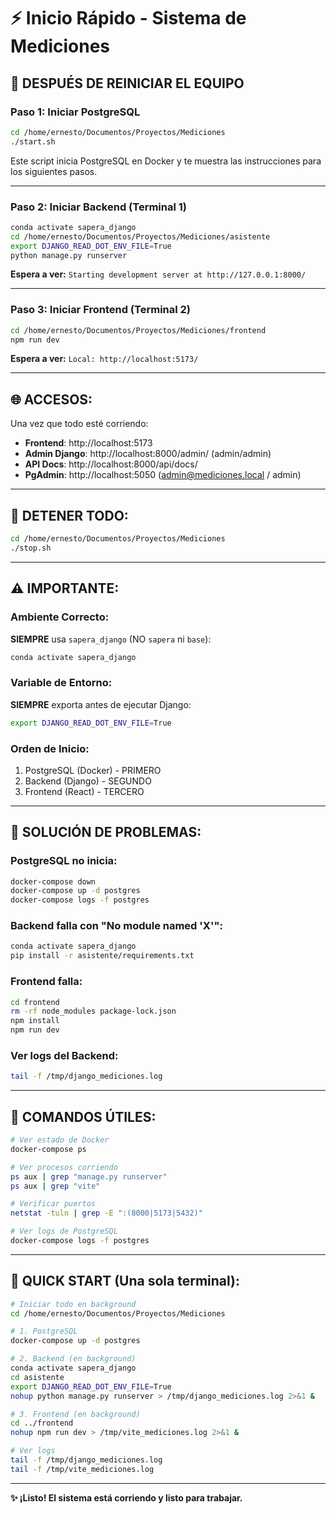# ⚡ Inicio Rápido - Sistema de Mediciones

## 🔄 **DESPUÉS DE REINICIAR EL EQUIPO**

### **Paso 1: Iniciar PostgreSQL**

```bash
cd /home/ernesto/Documentos/Proyectos/Mediciones
./start.sh
```

Este script inicia PostgreSQL en Docker y te muestra las instrucciones para los siguientes pasos.

---

### **Paso 2: Iniciar Backend (Terminal 1)**

```bash
conda activate sapera_django
cd /home/ernesto/Documentos/Proyectos/Mediciones/asistente
export DJANGO_READ_DOT_ENV_FILE=True
python manage.py runserver
```

**Espera a ver:** `Starting development server at http://127.0.0.1:8000/`

---

### **Paso 3: Iniciar Frontend (Terminal 2)**

```bash
cd /home/ernesto/Documentos/Proyectos/Mediciones/frontend
npm run dev
```

**Espera a ver:** `Local: http://localhost:5173/`

---

## 🌐 **ACCESOS:**

Una vez que todo esté corriendo:

- **Frontend**: http://localhost:5173
- **Admin Django**: http://localhost:8000/admin/ (admin/admin)
- **API Docs**: http://localhost:8000/api/docs/
- **PgAdmin**: http://localhost:5050 (admin@mediciones.local / admin)

---

## 🛑 **DETENER TODO:**

```bash
cd /home/ernesto/Documentos/Proyectos/Mediciones
./stop.sh
```

---

## ⚠️ **IMPORTANTE:**

### **Ambiente Correcto:**
**SIEMPRE** usa `sapera_django` (NO `sapera` ni `base`):
```bash
conda activate sapera_django
```

### **Variable de Entorno:**
**SIEMPRE** exporta antes de ejecutar Django:
```bash
export DJANGO_READ_DOT_ENV_FILE=True
```

### **Orden de Inicio:**
1. PostgreSQL (Docker) - PRIMERO
2. Backend (Django) - SEGUNDO
3. Frontend (React) - TERCERO

---

## 🔧 **SOLUCIÓN DE PROBLEMAS:**

### **PostgreSQL no inicia:**
```bash
docker-compose down
docker-compose up -d postgres
docker-compose logs -f postgres
```

### **Backend falla con "No module named 'X'":**
```bash
conda activate sapera_django
pip install -r asistente/requirements.txt
```

### **Frontend falla:**
```bash
cd frontend
rm -rf node_modules package-lock.json
npm install
npm run dev
```

### **Ver logs del Backend:**
```bash
tail -f /tmp/django_mediciones.log
```

---

## 📝 **COMANDOS ÚTILES:**

```bash
# Ver estado de Docker
docker-compose ps

# Ver procesos corriendo
ps aux | grep "manage.py runserver"
ps aux | grep "vite"

# Verificar puertos
netstat -tuln | grep -E ":(8000|5173|5432)"

# Ver logs de PostgreSQL
docker-compose logs -f postgres
```

---

## 🎯 **QUICK START (Una sola terminal):**

```bash
# Iniciar todo en background
cd /home/ernesto/Documentos/Proyectos/Mediciones

# 1. PostgreSQL
docker-compose up -d postgres

# 2. Backend (en background)
conda activate sapera_django
cd asistente
export DJANGO_READ_DOT_ENV_FILE=True
nohup python manage.py runserver > /tmp/django_mediciones.log 2>&1 &

# 3. Frontend (en background)
cd ../frontend
nohup npm run dev > /tmp/vite_mediciones.log 2>&1 &

# Ver logs
tail -f /tmp/django_mediciones.log
tail -f /tmp/vite_mediciones.log
```

---

**✨ ¡Listo! El sistema está corriendo y listo para trabajar.**
